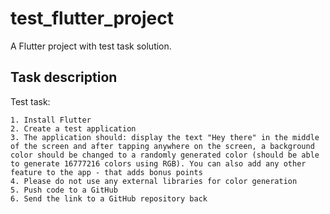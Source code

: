 # test_flutter_project

A Flutter project with test task solution.

## Task description

Test task:

```
1. Install Flutter
2. Create a test application
3. The application should: display the text "Hey there" in the middle of the screen and after tapping anywhere on the screen, a background color should be changed to a randomly generated color (should be able to generate 16777216 colors using RGB). You can also add any other feature to the app - that adds bonus points
4. Please do not use any external libraries for color generation
5. Push code to a GitHub
6. Send the link to a GitHub repository back
```
